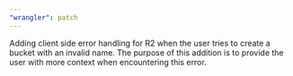 ```yaml
---
"wrangler": patch
---
```


Adding client side error handling for R2 when the user tries to create a bucket with an invalid name. The purpose of this addition is to provide the user with more context when encountering this error.